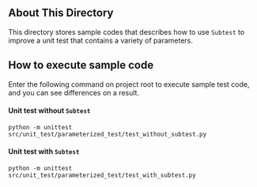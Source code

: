 ## About This Directory
This directory stores sample codes that describes how to use `Subtest` to improve a unit test that contains a variety of parameters.
## How to execute sample code
Enter the following command on project root to execute sample test code, and you can see differences on a result.
#### Unit test without `Subtest`
`python -m unittest src/unit_test/parameterized_test/test_without_subtest.py`  

#### Unit test with `Subtest`
`python -m unittest src/unit_test/parameterized_test/test_with_subtest.py`